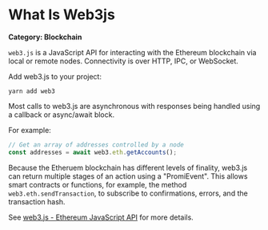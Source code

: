 # What Is Web3js

__Category: Blockchain__

`web3.js` is a JavaScript API for interacting with the Ethereum blockchain via local or remote nodes. Connectivity is over HTTP, IPC, or WebSocket.

Add web3.js to your project:

```shell
yarn add web3
```

Most calls to web3.js are asynchronous with responses being handled using a callback or async/await block.

For example:

```javascript
// Get an array of addresses controlled by a node
const addresses = await web3.eth.getAccounts();
```

Because the Etheruem blockchain has different levels of finality, web3.js can return multiple stages of an action using a "PromiEvent". This allows smart contracts or functions, for example, the method `web3.eth.sendTransaction`, to subscribe to confirmations, errors, and the transaction hash.

See [web3.js - Ethereum JavaScript API](https://web3js.readthedocs.io/) for more details.
